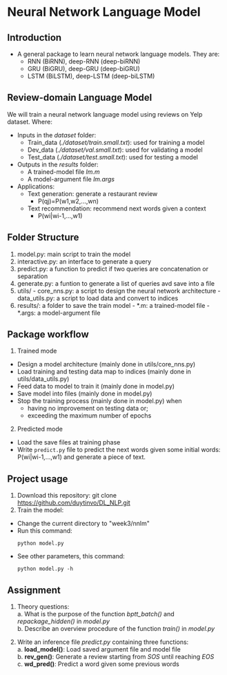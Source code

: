 # Neural Network Language Model
## Introduction
- A general package to learn neural network language models. They are:
  + RNN (BiRNN), deep-RNN (deep-biRNN)
  + GRU (BiGRU), deep-GRU (deep-biGRU)
  + LSTM (BiLSTM), deep-LSTM (deep-biLSTM)

## Review-domain Language Model
We will train a neural network language model using reviews on Yelp dataset. Where:  
- Inputs in the *dataset* folder:
  + Train_data (*./dataset/train.small.txt*): used for training a model
  + Dev_data (*./dataset/val.small.txt*): used for validating a model
  + Test_data (*./dataset/test.small.txt*): used for testing a model
- Outputs in the *results* folder:
  + A trained-model file *lm.m*
  + A model-argument file *lm.args*
- Applications:
  + Text generation: generate a restaurant review 
    - P(qj)=P(w1,w2,...,wn)
  + Text recommendation: recommend next words given a context
    - P(wi|wi-1,...,w1)

## Folder Structure
  1. model.py: main script to train the model
  2. interactive.py: an interface to generate a query
  3. predict.py: a function to predict if two queries are concatenation or separation
  4. generate.py: a funtion to generate a list of queries avd save into a file
  5. utils/
    - core_nns.py: a script to design the neural network architecture
    - data_utils.py: a script to load data and convert to indices
  6. results/: a folder to save the train model
    - *.m: a trained-model file
    - *.args: a model-argument file
## Package workflow
1. Trained mode
- Design a model architecture (mainly done in utils/core_nns.py)
- Load training and testing data map to indices (mainly done in utils/data_utils.py)
- Feed data to model to train it (mainly done in model.py)
- Save model into files (mainly done in model.py)
- Stop the training process (mainly done in model.py) when  
    + having no improvement on testing data or;
    + exceeding the maximum number of epochs
2. Predicted mode
- Load the save files at training phase
- Write ``predict.py`` file to predict the next words given some initial words: P(wi|wi-1,...,w1) and generate a piece of text.

## Project usage
1. Download this repository: git clone https://github.com/duytinvo/DL_NLP.git
2. Train the model:
  - Change the current directory to "week3/nnlm"
  - Run this command:
    ```
    python model.py
    ```
  - See other parameters, this command:
    ```
    python model.py -h
    ```

## Assignment

1. Theory questions:  
    a. What is the purpose of the function *bptt_batch()*  and *repackage_hidden()* in *model.py*  
    b. Describe an overview procedure of the function *train()* in *model.py*  
    
2. Write an inference file *predict.py* containing three functions:  
    a. **load_model()**: Load saved argument file and model file  
    b. **rev_gen()**: Generate a review starting from *SOS* until reaching *EOS*  
    c. **wd_pred()**: Predict a word given some previous words 
